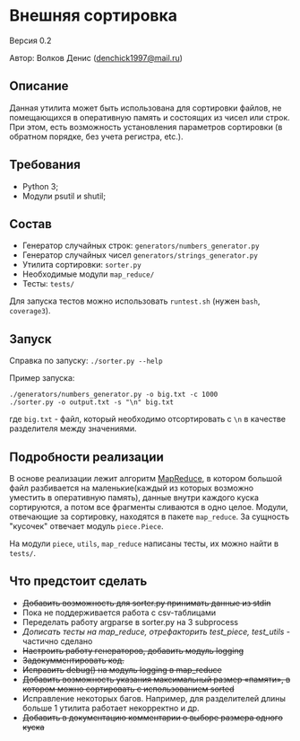 # Внешняя сортировка

Версия 0.2

Автор: Волков Денис (denchick1997@mail.ru)

## Описание

Данная утилита может быть использована для сортировки файлов, не помещающихся в оперативную память и состоящих из чисел или строк. При этом, есть возможность установления параметров сортировки (в обратном порядке, без учета регистра, etc.).

## Требования

* Python 3;
* Модули psutil и shutil;

## Состав

* Генератор случайных строк: `generators/numbers_generator.py`
* Генератор случайных чисел `generators/strings_generator.py`
* Утилита сортировки: `sorter.py`
* Необходимые модули `map_reduce/`
* Тесты: `tests/`

Для запуска тестов можно использовать `runtest.sh` (нужен `bash`, `coverage3`).

## Запуск

Справка по запуску: `./sorter.py --help`

Пример запуска: 

```
./generators/numbers_generator.py -o big.txt -c 1000
./sorter.py -o output.txt -s "\n" big.txt
```

где `big.txt` - файл, который необходимо отсортировать с `\n` в качестве разделителя между значениями.

## Подробности реализации

В основе реализации лежит алгоритм [MapReduce](https://en.wikipedia.org/wiki/MapReduce), в котором большой файл разбивается на маленькие(каждый из которых возможно уместить в оперативную память), данные внутри каждого куска сортируются, а потом все фрагменты сливаются в одно целое. Модули, отвечающие за сортировку, находятся в пакете `map_reduce`. За сущность "кусочек" отвечает модуль `piece.Piece`. 

На модули `piece`, `utils`, `map_reduce` написаны тесты, их можно найти в `tests/`.

## Что предстоит сделать
* ~~Добавить возможность для sorter.py принимать данные из stdin~~
* Пока не поддерживается работа с csv-таблицами
* Переделать работу argparse в sorter.py на 3 subprocess
* *Дописать тесты на map_reduce, отрефакторить test_piece, test_utils* - частично сделано
* ~~Настроить работу генераторов, добавить модуль logging~~ 
* ~~Задокумментировать код.~~
* ~~Исправить debug() на модуль logging в map_reduce~~
* ~~Добавить возможность указания максимальный размер «памяти», в котором можно сортировать с использованием sorted~~
* Исправление некоторых багов. Например, для разделителей длины больше 1 утилита работает некорректно и др.
* ~~Добавить в документацию комментарии о выборе размера одного куска~~